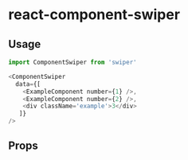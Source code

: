 # react-component-swiper

## Usage

```javascript
import ComponentSwiper from 'swiper'

<ComponentSwiper
  data={[
    <ExampleComponent number={1} />,
    <ExampleComponent number={2} />,
    <div className='example'>3</div>
   ]}
/>
```

## Props
